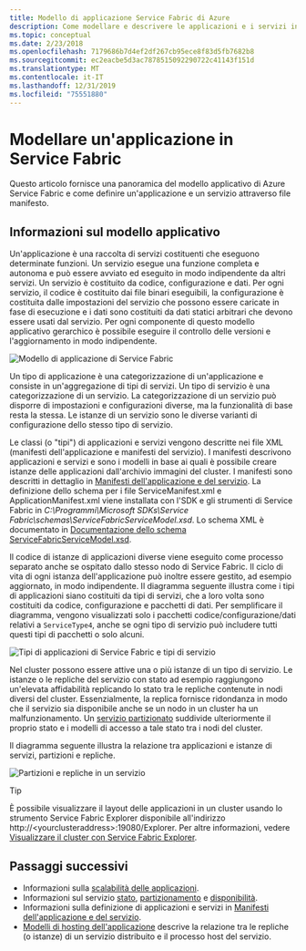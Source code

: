 ```yaml
---
title: Modello di applicazione Service Fabric di Azure
description: Come modellare e descrivere le applicazioni e i servizi in Azure Service Fabric usando i file manifesto dell'applicazione e del servizio.
ms.topic: conceptual
ms.date: 2/23/2018
ms.openlocfilehash: 7179686b7d4ef2df267cb95ece8f83d5fb7682b8
ms.sourcegitcommit: ec2eacbe5d3ac7878515092290722c41143f151d
ms.translationtype: MT
ms.contentlocale: it-IT
ms.lasthandoff: 12/31/2019
ms.locfileid: "75551880"
---
```

# <a name="model-an-application-in-service-fabric"></a>Modellare un'applicazione in Service Fabric
Questo articolo fornisce una panoramica del modello applicativo di Azure Service Fabric e come definire un'applicazione e un servizio attraverso file manifesto.

## <a name="understand-the-application-model"></a>Informazioni sul modello applicativo
Un'applicazione è una raccolta di servizi costituenti che eseguono determinate funzioni. Un servizio esegue una funzione completa e autonoma e può essere avviato ed eseguito in modo indipendente da altri servizi.  Un servizio è costituito da codice, configurazione e dati. Per ogni servizio, il codice è costituito dai file binari eseguibili, la configurazione è costituita dalle impostazioni del servizio che possono essere caricate in fase di esecuzione e i dati sono costituiti da dati statici arbitrari che devono essere usati dal servizio. Per ogni componente di questo modello applicativo gerarchico è possibile eseguire il controllo delle versioni e l'aggiornamento in modo indipendente.

![Modello di applicazione di Service Fabric][appmodel-diagram]

Un tipo di applicazione è una categorizzazione di un'applicazione e consiste in un'aggregazione di tipi di servizi. Un tipo di servizio è una categorizzazione di un servizio. La categorizzazione di un servizio può disporre di impostazioni e configurazioni diverse, ma la funzionalità di base resta la stessa. Le istanze di un servizio sono le diverse varianti di configurazione dello stesso tipo di servizio.  

Le classi (o "tipi") di applicazioni e servizi vengono descritte nei file XML (manifesti dell'applicazione e manifesti del servizio).  I manifesti descrivono applicazioni e servizi e sono i modelli in base ai quali è possibile creare istanze delle applicazioni dall'archivio immagini del cluster.  I manifesti sono descritti in dettaglio in [Manifesti dell'applicazione e del servizio](service-fabric-application-and-service-manifests.md). La definizione dello schema per i file ServiceManifest.xml e ApplicationManifest.xml viene installata con l'SDK e gli strumenti di Service Fabric in *C:\Programmi\Microsoft SDKs\Service Fabric\schemas\ServiceFabricServiceModel.xsd*. Lo schema XML è documentato in [Documentazione dello schema ServiceFabricServiceModel.xsd](service-fabric-service-model-schema.md).

Il codice di istanze di applicazioni diverse viene eseguito come processo separato anche se ospitato dallo stesso nodo di Service Fabric. Il ciclo di vita di ogni istanza dell'applicazione può inoltre essere gestito, ad esempio aggiornato, in modo indipendente. Il diagramma seguente illustra come i tipi di applicazioni siano costituiti da tipi di servizi, che a loro volta sono costituiti da codice, configurazione e pacchetti di dati. Per semplificare il diagramma, vengono visualizzati solo i pacchetti codice/configurazione/dati relativi a `ServiceType4`, anche se ogni tipo di servizio può includere tutti questi tipi di pacchetti o solo alcuni.

![Tipi di applicazioni di Service Fabric e tipi di servizio][cluster-imagestore-apptypes]

Nel cluster possono essere attive una o più istanze di un tipo di servizio. Le istanze o le repliche del servizio con stato ad esempio raggiungono un'elevata affidabilità replicando lo stato tra le repliche contenute in nodi diversi del cluster. Essenzialmente, la replica fornisce ridondanza in modo che il servizio sia disponibile anche se un nodo in un cluster ha un malfunzionamento. Un [servizio partizionato](service-fabric-concepts-partitioning.md) suddivide ulteriormente il proprio stato e i modelli di accesso a tale stato tra i nodi del cluster.

Il diagramma seguente illustra la relazione tra applicazioni e istanze di servizi, partizioni e repliche.

![Partizioni e repliche in un servizio][cluster-application-instances]

> [!TIP]
> È possibile visualizzare il layout delle applicazioni in un cluster usando lo strumento Service Fabric Explorer disponibile all'indirizzo http://&lt;yourclusteraddress&gt;:19080/Explorer. Per altre informazioni, vedere [Visualizzare il cluster con Service Fabric Explorer](service-fabric-visualizing-your-cluster.md).
> 
> 


## <a name="next-steps"></a>Passaggi successivi
- Informazioni sulla [scalabilità delle applicazioni](service-fabric-concepts-scalability.md).
- Informazioni sul servizio [stato](service-fabric-concepts-state.md), [partizionamento](service-fabric-concepts-partitioning.md) e [disponibilità](service-fabric-availability-services.md).
- Informazioni sulla definizione di applicazioni e servizi in [Manifesti dell'applicazione e del servizio](service-fabric-application-and-service-manifests.md).
- [Modelli di hosting dell'applicazione](service-fabric-hosting-model.md) descrive la relazione tra le repliche (o istanze) di un servizio distribuito e il processo host del servizio.

<!--Image references-->
[appmodel-diagram]: ./media/service-fabric-application-model/application-model.png
[cluster-imagestore-apptypes]: ./media/service-fabric-application-model/cluster-imagestore-apptypes.png
[cluster-application-instances]: media/service-fabric-application-model/cluster-application-instances.png


